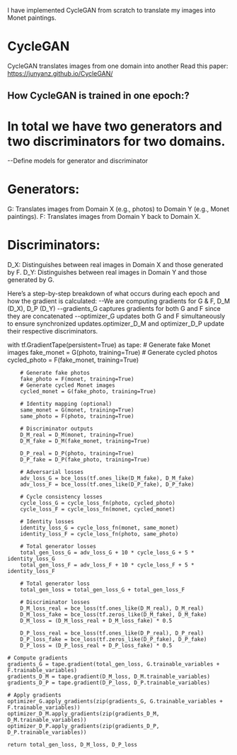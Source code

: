 I have implemented CycleGAN from scratch to translate my images into Monet paintings.

# CycleGAN
CycleGAN translates images from one domain into another
Read this paper: https://junyanz.github.io/CycleGAN/

## How CycleGAN is trained in one epoch:? 

# In total we have two generators and two discriminators for two domains.
--Define models for generator and discriminator 

# Generators:
G: Translates images from Domain X (e.g., photos) to Domain Y (e.g., Monet paintings).
F: Translates images from Domain Y back to Domain X.

# Discriminators:
D_X: Distinguishes between real images in Domain X and those generated by F.
D_Y: Distinguishes between real images in Domain Y and those generated by G.

Here’s a step-by-step breakdown of what occurs during each epoch and how the gradient is calculated:
--We are computing gradients for G & F, D_M (D_X), D_P (D_Y)
--gradients_G captures gradients for both G and F since they are concatenated
--optimizer_G updates both G and F simultaneously to ensure synchronized updates.optimizer_D_M and optimizer_D_P update their respective discriminators.

with tf.GradientTape(persistent=True) as tape:
        # Generate fake Monet images
        fake_monet = G(photo, training=True)
        # Generate cycled photos
        cycled_photo = F(fake_monet, training=True)
        
        # Generate fake photos
        fake_photo = F(monet, training=True)
        # Generate cycled Monet images
        cycled_monet = G(fake_photo, training=True)
        
        # Identity mapping (optional)
        same_monet = G(monet, training=True)
        same_photo = F(photo, training=True)
        
        # Discriminator outputs
        D_M_real = D_M(monet, training=True)
        D_M_fake = D_M(fake_monet, training=True)
        
        D_P_real = D_P(photo, training=True)
        D_P_fake = D_P(fake_photo, training=True)
        
        # Adversarial losses
        adv_loss_G = bce_loss(tf.ones_like(D_M_fake), D_M_fake)
        adv_loss_F = bce_loss(tf.ones_like(D_P_fake), D_P_fake)
        
        # Cycle consistency losses
        cycle_loss_G = cycle_loss_fn(photo, cycled_photo)
        cycle_loss_F = cycle_loss_fn(monet, cycled_monet)
        
        # Identity losses
        identity_loss_G = cycle_loss_fn(monet, same_monet)
        identity_loss_F = cycle_loss_fn(photo, same_photo)
        
        # Total generator losses
        total_gen_loss_G = adv_loss_G + 10 * cycle_loss_G + 5 * identity_loss_G
        total_gen_loss_F = adv_loss_F + 10 * cycle_loss_F + 5 * identity_loss_F
        
        # Total generator loss
        total_gen_loss = total_gen_loss_G + total_gen_loss_F
        
        # Discriminator losses
        D_M_loss_real = bce_loss(tf.ones_like(D_M_real), D_M_real)
        D_M_loss_fake = bce_loss(tf.zeros_like(D_M_fake), D_M_fake)
        D_M_loss = (D_M_loss_real + D_M_loss_fake) * 0.5
        
        D_P_loss_real = bce_loss(tf.ones_like(D_P_real), D_P_real)
        D_P_loss_fake = bce_loss(tf.zeros_like(D_P_fake), D_P_fake)
        D_P_loss = (D_P_loss_real + D_P_loss_fake) * 0.5
        
    # Compute gradients
    gradients_G = tape.gradient(total_gen_loss, G.trainable_variables + F.trainable_variables)
    gradients_D_M = tape.gradient(D_M_loss, D_M.trainable_variables)
    gradients_D_P = tape.gradient(D_P_loss, D_P.trainable_variables)
    
    # Apply gradients
    optimizer_G.apply_gradients(zip(gradients_G, G.trainable_variables + F.trainable_variables))
    optimizer_D_M.apply_gradients(zip(gradients_D_M, D_M.trainable_variables))
    optimizer_D_P.apply_gradients(zip(gradients_D_P, D_P.trainable_variables))    
    
    return total_gen_loss, D_M_loss, D_P_loss
